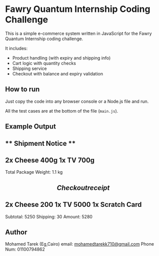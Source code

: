# Fawry Quantum Internship Coding Challenge

This is a simple e-commerce system written in JavaScript for the Fawry Quantum Internship coding challenge.

It includes:

- Product handling (with expiry and shipping info)
- Cart logic with quantity checks
- Shipping service
- Checkout with balance and expiry validation

## How to run

Just copy the code into any browser console or a Node.js file and run.

All the test cases are at the bottom of the file (`main.js`).



## Example Output

** Shipment Notice **
------------------------------ 
2x Cheese    400g 
1x TV        700g 
------------------------------ 
Total Package Weight: 1.1 kg 


$$  Checkout receipt $$ 
------------------------------ 
2x Cheese    200 
1x TV    5000 
1x Scratch Card   
------------------------------ 
Subtotal: 5250 
Shipping: 30 
Amount: 5280



## Author

Mohamed Tarek (Eg,Cairo)
    email: mohamedtarekk710@gmail.com
    Phone Num: 01100794862
